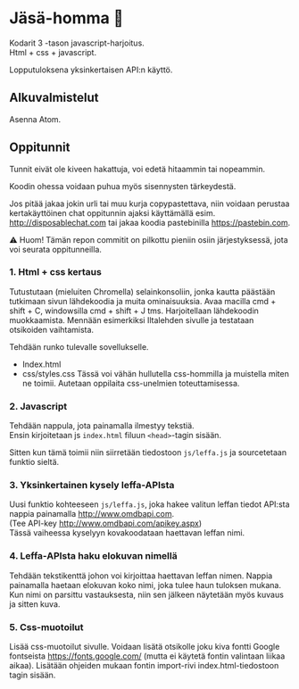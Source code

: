 # Jäsä-homma 🌸
Kodarit 3 -tason javascript-harjoitus.  
Html + css + javascript.

Lopputuloksena yksinkertaisen API:n käyttö.

## Alkuvalmistelut

Asenna Atom.

## Oppitunnit

Tunnit eivät ole kiveen hakattuja, voi edetä hitaammin tai nopeammin.

Koodin ohessa voidaan puhua myös sisennysten tärkeydestä.

Jos pitää jakaa jokin urli tai muu kurja copypastettava, niin voidaan perustaa kertakäyttöinen chat oppitunnin ajaksi käyttämällä esim. http://disposablechat.com tai jakaa koodia pastebinilla https://pastebin.com.

⚠️ Huom! Tämän repon commitit on pilkottu pieniin osiin järjestyksessä, jota voi seurata oppitunneilla.

### 1. Html + css kertaus
Tutustutaan (mieluiten Chromella) selainkonsoliin, jonka kautta päästään tutkimaan sivun lähdekoodia ja muita ominaisuuksia. Avaa macilla cmd + shift + C, windowsilla cmd + shift + J tms. Harjoitellaan lähdekoodin muokkaamista. Mennään esimerkiksi Iltalehden sivulle ja testataan otsikoiden vaihtamista.

Tehdään runko tulevalle sovellukselle.  
- Index.html
- css/styles.css
Tässä voi vähän hullutella css-hommilla ja muistella miten ne toimii. Autetaan oppilaita css-unelmien toteuttamisessa.

### 2. Javascript
Tehdään nappula, jota painamalla ilmestyy tekstiä.  
Ensin kirjoitetaan js `index.html` filuun `<head>`-tagin sisään.

Sitten kun tämä toimii niin siirretään tiedostoon `js/leffa.js` ja sourcetetaan funktio sieltä.

### 3. Yksinkertainen kysely leffa-APIsta
Uusi funktio kohteeseen `js/leffa.js`, joka hakee valitun leffan tiedot API:sta nappia painamalla http://www.omdbapi.com.  
(Tee API-key http://www.omdbapi.com/apikey.aspx)  
Tässä vaiheessa kyselyyn kovakoodataan haettavan leffan nimi.

### 4. Leffa-APIsta haku elokuvan nimellä
Tehdään tekstikenttä johon voi kirjoittaa haettavan leffan nimen. Nappia painamalla haetaan elokuvan koko nimi, joka tulee haun tuloksen mukana.
Kun nimi on parsittu vastauksesta, niin sen jälkeen näytetään myös kuvaus ja sitten kuva.

### 5. Css-muotoilut

Lisää css-muotoilut sivulle.
Voidaan lisätä otsikolle joku kiva fontti Google fontseista https://fonts.google.com/ (mutta ei käytetä fontin valintaan liikaa aikaa). Lisätään ohjeiden mukaan fontin import-rivi index.html-tiedostoon <head> tagin sisään.
